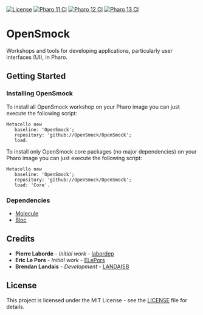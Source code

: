 [![License](https://img.shields.io/github/license/OpenSmock/OpenSmock.svg)](./LICENSE)
[![Pharo 11 CI](https://github.com/OpenSmock/OpenSmock/actions/workflows/Pharo11CI.yml/badge.svg)](https://github.com/OpenSmock/OpenSmock/actions/workflows/Pharo11CI.yml)
[![Pharo 12 CI](https://github.com/OpenSmock/OpenSmock/actions/workflows/Pharo12CI.yml/badge.svg)](https://github.com/OpenSmock/OpenSmock/actions/workflows/Pharo12CI.yml)
[![Pharo 13 CI](https://github.com/OpenSmock/OpenSmock/actions/workflows/Pharo13CI.yml/badge.svg)](https://github.com/OpenSmock/OpenSmock/actions/workflows/Pharo13CI.yml)

# OpenSmock

Workshops and tools for developing applications, particularly user interfaces (UI), in Pharo.

## Getting Started

### Installing OpenSmock

To install all OpenSmock workshop on your Pharo image you can just execute the following script:

```smalltalk
Metacello new
   baseline: 'OpenSmock';
   repository: 'github://OpenSmock/OpenSmock';
   load.
```

To install only OpenSmock core packages (no major dependencies) on your Pharo image you can just execute the following script:

```smalltalk
Metacello new
   baseline: 'OpenSmock';
   repository: 'github://OpenSmock/OpenSmock';
   load: 'Core'.
```

### Dependencies

- [Molecule](https://github.com/OpenSmock/Molecule)
- [Bloc](https://github.com/pharo-graphics/bloc)

## Credits

* **Pierre Laborde** - *Initial work* - [labordep](https://github.com/labordep)
* **Eric Le Pors** - *Initial work* - [ELePors](https://github.com/ELePors)
* **Brendan Landais** - *Development* - [LANDAISB](https://github.com/LANDAISB)

## License

This project is licensed under the MIT License - see the [LICENSE](LICENSE) file for details.

